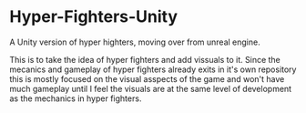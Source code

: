 # Hyper-Fighters-Unity
A Unity version of hyper highters, moving over from unreal engine.

This is to take the idea of hyper fighters and add vissuals to it.
Since the mecanics and gameplay of hyper fighters already exits in it's own repository this is mostly focused on the visual asspects
of the game and won't have much gameplay until I feel the visuals are at the same level of development as the mechanics in hyper fighters.

